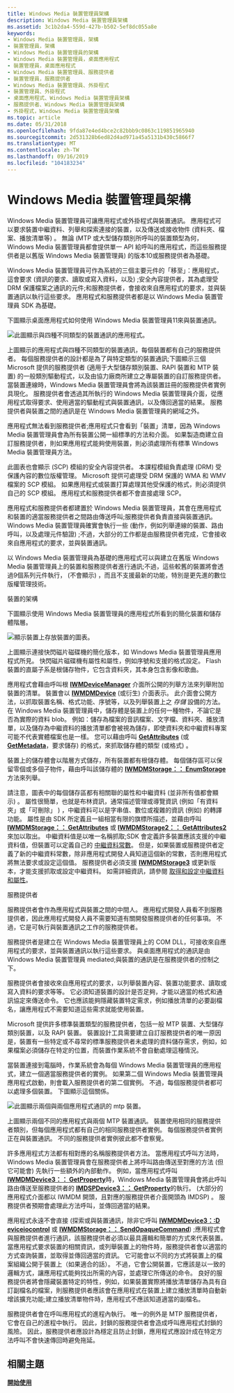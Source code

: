 ```yaml
---
title: Windows Media 裝置管理員架構
description: Windows Media 裝置管理員架構
ms.assetid: 3c1b2da4-559d-427b-b502-5ef8dc055a8e
keywords:
- Windows Media 裝置管理員，架構
- 裝置管理員，架構
- Windows Media 裝置管理員的架構
- Windows Media 裝置管理員，桌面應用程式
- 裝置管理員，桌面應用程式
- Windows Media 裝置管理員、服務提供者
- 裝置管理員，服務提供者
- Windows Media 裝置管理員、外掛程式
- 裝置管理員、外掛程式
- 桌面應用程式、Windows Media 裝置管理員架構
- 服務提供者、Windows Media 裝置管理員架構
- 外掛程式，Windows Media 裝置管理員架構
ms.topic: article
ms.date: 05/31/2018
ms.openlocfilehash: 9fda87e4ed4bce2c82bbb9c0863c119851965940
ms.sourcegitcommit: 2d531328b6ed82d4ad971a45a5131b430c5866f7
ms.translationtype: MT
ms.contentlocale: zh-TW
ms.lasthandoff: 09/16/2019
ms.locfileid: "104183234"
---
```

# <a name="windows-media-device-manager-architecture"></a>Windows Media 裝置管理員架構

Windows Media 裝置管理員可讓應用程式或外掛程式與裝置通訊。 應用程式可以要求裝置中繼資料、列舉和探索連接的裝置，以及傳送或接收物件 (資料夾、檔案、播放清單等) 。 無論 (MTP 或大型儲存類別所呼叫的裝置類型為何，Windows Media 裝置管理員都會提供單一 API 給呼叫的應用程式，而這些服務提供者是以舊版 Windows Media 裝置管理員) 的版本10或服務提供者為基礎。

Windows Media 裝置管理員可作為系統的三個主要元件的「移至」：應用程式，這會要求 (資訊的要求、讀取或寫入資料，以及) ;安全內容提供者，其為處理受 DRM 保護檔案之通訊的元件;和服務提供者，會接收來自應用程式的要求，並與裝置通訊以執行這些要求。 應用程式和服務提供者都是以 Windows Media 裝置管理員 SDK 為基礎。

下圖顯示桌面應用程式如何使用 Windows Media 裝置管理員11來與裝置通訊。

![此圖顯示與四種不同類型的裝置通訊的應用程式。](images/wmdm-device-communication.gif)

上圖顯示的應用程式與四種不同類型的裝置通訊，每個裝置都有自己的服務提供者。 每個服務提供者的設計都是為了與特定類型的裝置通訊;下圖顯示三個 Microsoft 提供的服務提供者 (適用于大型儲存類別裝置、RAPI 裝置和 MTP 裝置) 的一般類別驅動程式，以及由協力廠商所建立之專屬裝置的自訂服務提供者。 當裝置連線時，Windows Media 裝置管理員會將為該裝置註冊的服務提供者實例具現化。 服務提供者會透過其所執行的 Windows Media 裝置管理員介面，從應用程式取得要求、使用適當的驅動程式與裝置通訊，以及傳回適當的結果。 服務提供者與裝置之間的通訊是在 Windows Media 裝置管理員的網域之外。

應用程式無法看到服務提供者;應用程式只會看到「裝置」清單，因為 Windows Media 裝置管理員會為所有裝置公開一組標準的方法和介面。 如果製造商建立自訂服務提供者，則如果應用程式能夠使用裝置，則必須處理所有標準 Windows Media 裝置管理員方法。

此圖表也會顯示 (SCP) 模組的安全內容提供者。 本課程模組負責處理 (DRM) 受保護內容的數位版權管理。 Microsoft 提供可處理受 DRM 保護的 WMA 和 WMV 檔案的 SCP 模組。 如果應用程式或裝置打算處理其他受保護的格式，則必須提供自己的 SCP 模組。 應用程式和服務提供者都不會直接處理 SCP。

應用程式和服務提供者都建置於 Windows Media 裝置管理員，其會在應用程式和裝置的適當服務提供者之間路由傳送呼叫;服務提供者負責直接與裝置通訊。 Windows Media 裝置管理員確實會執行一些 (動作，例如列舉連線的裝置、路由呼叫，以及處理元件驗證) ;不過，大部分的工作都是由服務提供者完成，它會接收來自應用程式的要求，並與裝置通訊。

以 Windows Media 裝置管理員為基礎的應用程式可以與建立在舊版 Windows Media 裝置管理員上的裝置和服務提供者進行通訊;不過，這些較舊的裝置將會透過9個系列元件執行， (不會顯示) ，而且不支援最新的功能，特別是更先進的數位版權管理技術。

裝置的架構

下圖顯示使用 Windows Media 裝置管理員的應用程式所看到的簡化裝置和儲存體階層。

![顯示裝置上存放裝置的圖表。](images/wmdm-basic-device-layout.gif)

上圖顯示連接快閃磁片磁碟機的簡化版本，如 Windows Media 裝置管理員應用程式所見。 快閃磁片磁碟機有屬性和屬性，例如序號和支援的格式設定。 Flash 裝置的直屬子系是根儲存物件，它包含資料夾，其本身包含影像和歌曲。

應用程式會藉由呼叫根 [**IWMDeviceManager**](/windows/desktop/api/mswmdm/nn-mswmdm-iwmdevicemanager) 介面所公開的列舉方法來列舉附加裝置的清單。 裝置會以 [**IWMDMDevice**](/windows/desktop/api/mswmdm/nn-mswmdm-iwmdmdevice) (或衍生) 介面表示。 此介面會公開方法，以抓取裝置名稱、格式功能、序號等，以及列舉裝置上之 *存儲* 設備的方法。 在 Windows Media 裝置管理員中，儲存體是裝置上的任何一種物件，不論它是否為實際的資料 blob。 例如：儲存為檔案的音訊檔案、文字檔、資料夾、播放清單，以及儲存為中繼資料的播放清單都會被視為儲存，即使資料夾和中繼資料專案可能不代表實體檔案也是一樣。 您可以藉由呼叫 [**GetAttributes**](/windows/desktop/api/mswmdm/nf-mswmdm-iwmdmstorage-getattributes) (或 [**GetMetadata**](/windows/desktop/api/mswmdm/nf-mswmdm-iwmdmstorage3-getmetadata)，要求儲存) 的格式，來抓取儲存體的類型 (或格式) 。

裝置上的儲存體會以階層方式儲存，所有裝置都有根儲存體。 每個儲存區可以保留零個或多個子物件，藉由呼叫該儲存體的 [**IWMDMStorage：： EnumStorage**](/windows/desktop/api/mswmdm/nf-mswmdm-iwmdmstorage-enumstorage) 方法來列舉。

請注意，圖表中的每個儲存區都有相關聯的屬性和中繼資料 (並非所有值都會顯示) 。 屬性很簡單，也就是布林資訊，通常描述管理或導覽資訊 (例如「有資料夾」或「可刪除」 ) ，中繼資料可以是字串值、數位或複雜的資訊 (例如) 的轉譯功能。 屬性是由 SDK 所定義且一組相當有限的旗標所描述，並藉由呼叫 [**IWMDMStorage：： GetAttributes**](/windows/desktop/api/mswmdm/nf-mswmdm-iwmdmstorage-getattributes) 或 [**IWMDMStorage2：： GetAttributes2**](/windows/desktop/api/mswmdm/nf-mswmdm-iwmdmstorage2-getattributes2)來加以取出。 中繼資料值是以唯一名稱抓取;SDK 會定義許多裝置應該支援的中繼資料值，但裝置可以定義自己的 [中繼資料常數](metadata-constants.md)。 但是，如果裝置或服務提供者定義了新的中繼資料常數，除非應用程式開發人員知道這個新的常數，否則應用程式將無法要求或設定這個值。 服務提供者必須支援 [**IWMDMStorage3**](/windows/desktop/api/mswmdm/nn-mswmdm-iwmdmstorage3) 或更新版本，才能支援抓取或設定中繼資料。 如需詳細資訊，請參閱 [取得和設定中繼資料和屬性](getting-and-setting-metadata-and-attributes.md)。

服務提供者

服務提供者會作為應用程式與裝置之間的中間人。 應用程式開發人員看不到服務提供者，因此應用程式開發人員不需要知道有關開發服務提供者的任何事項。 不過，它是可執行與裝置通訊之工作的服務提供者。

服務提供者是建立在 Windows Media 裝置管理員上的 COM DLL，可接收來自應用程式的要求，並與裝置通訊以執行這些要求。 與桌面應用程式的通訊是由 Windows Media 裝置管理員 mediated;與裝置的通訊是在服務提供者的控制之下。

服務提供者會接收來自應用程式的要求，以列舉裝置內容、裝置功能要求、讀取或寫入資料的要求等等。 它必須知道裝置的設計是否足夠，才能以適當的格式和通訊協定來傳送命令。 它也應該能夠隱藏裝置特定需求，例如播放清單的必要副檔名，讓應用程式不需要知道這些需求就能使用裝置。

Microsoft 提供許多標準裝置類型的服務提供者，包括一般 MTP 裝置、大型儲存類別裝置，以及 RAPI 裝置。 裝置設計工具需要建立自訂服務提供者的唯一原因是，裝置有一些特定或不尋常的標準服務提供者未處理的資料儲存需求，例如，如果檔案必須儲存在特定的位置，而裝置作業系統不會自動處理這種情況。

當裝置連接到電腦時，作業系統會為每個 Windows Media 裝置管理員的應用程式，建立一個適當服務提供者的實例。 如果第二個 Windows Media 裝置管理員應用程式啟動，則會載入服務提供者的第二個實例。 不過，每個服務提供者都可以處理多個裝置。 下圖顯示這個關係。

![此圖顯示兩個與兩個應用程式通訊的 mtp 裝置。](images/wmdm-sp-to-device.gif)

上圖顯示兩個不同的應用程式與兩個 MTP 裝置通訊。 裝置使用相同的服務提供者類別，但每個應用程式都有自己的相同服務提供者實例。 每個服務提供者實例正在與裝置通訊。 不同的服務提供者實例彼此都不會察覺。

許多應用程式方法都有相對應的名稱服務提供者方法。 當應用程式呼叫方法時，Windows Media 裝置管理員會在服務提供者上將呼叫路由傳送至對應的方法 (但它可能會) 先執行一些額外的內部動作。 例如，當應用程式呼叫 [**IWMDMDevice3：： GetProperty**](/windows/desktop/api/mswmdm/nf-mswmdm-iwmdmdevice3-getproperty)時，Windows Media 裝置管理員會將此呼叫路由傳送至服務提供者的 [**IMDSPDevice3：： GetProperty**](/windows/desktop/api/mswmdm/nf-mswmdm-imdspdevice3-getproperty)的執行。  (大部分的應用程式介面都以 IWMDM 開頭，且對應的服務提供者介面開頭為 IMDSP) 。 服務提供者預期會處理此方法呼叫，並傳回適當的結果。

應用程式永遠不會直接 (探索或與裝置通訊，除非它呼叫 [**IWMDMDevice3：:D eviceiocontrol**](/windows/desktop/api/mswmdm/nf-mswmdm-iwmdmdevice3-deviceiocontrol) 或 [**IWMDMStorage：： SendOpaqueCommand**](/windows/desktop/api/mswmdm/nf-mswmdm-iwmdmstorage-sendopaquecommand)) ;應用程式會與服務提供者進行通訊，該服務提供者必須以最具邏輯和簡單的方式來代表裝置。 當應用程式要求裝置的相關資訊，或列舉裝置上的物件時，服務提供者會以適當的方式查詢裝置，並取得並傳回適當的資訊。 它可能會以不同的方式將裝置上的檔案組織公開于裝置上（如果適合的話）。 不過，它會公開裝置，它應該是以一致的邏輯方式，讓應用程式能夠找出所需的內容，並處理它所傳送的命令。 良好的服務提供者將會隱藏裝置特定的特性，例如，如果裝置實際將播放清單儲存為具有自訂副檔名的檔案，則服務提供者應該會在應用程式在裝置上建立播放清單時自動新增該擴充功能;建立播放清單物件時，應用程式不應該知道適當的副檔名。

服務提供者會在呼叫應用程式的進程內執行。 唯一的例外是 MTP 服務提供者，它會在自己的進程中執行。 因此，封鎖的服務提供者會造成呼叫應用程式封鎖的風險。 因此，服務提供者應設計為穩定且防止封鎖，應用程式應設計成在特定方法呼叫不會快速傳回時避免拖延。

## <a name="related-topics"></a>相關主題

<dl> <dt>

[**開始使用**](getting-started.md)
</dt> </dl>

 

 




